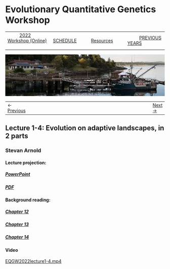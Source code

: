 
# Evolutionary Quantitative Genetics Workshop #

|        |        |        |    |
|--------|---------------------------------------------|--------------------|------------------------------------------|
| &nbsp;&nbsp;&nbsp;&nbsp;&nbsp;&nbsp;&nbsp;&nbsp;&nbsp; [2022 Workshop (Online)](/index.html) &nbsp;&nbsp;&nbsp;&nbsp;&nbsp;&nbsp;&nbsp;&nbsp;&nbsp; | &nbsp;&nbsp;&nbsp;&nbsp;&nbsp;&nbsp;&nbsp;&nbsp;&nbsp;&nbsp;&nbsp;&nbsp; [SCHEDULE](schedule.html) &nbsp;&nbsp;&nbsp;&nbsp;&nbsp;&nbsp;&nbsp;&nbsp;&nbsp; | &nbsp;&nbsp;&nbsp;&nbsp;&nbsp;&nbsp;&nbsp;&nbsp;&nbsp;&nbsp;&nbsp;&nbsp; [Resources](resources.html) &nbsp;&nbsp;&nbsp;&nbsp;&nbsp;&nbsp;&nbsp;&nbsp;&nbsp; | &nbsp;&nbsp;&nbsp;&nbsp;&nbsp;&nbsp;&nbsp;&nbsp;&nbsp; [PREVIOUS YEARS](previous.md) &nbsp;&nbsp;&nbsp;&nbsp;&nbsp;&nbsp; |


<div align="left">
<img src="/media/FHLimage2018b.jpg" alt="FHL waterfront in 2018">
</div>
  
<table><tr><td>&larr; <a href="exercise1-2.html">Previous</a></td><td width="772">&nbsp;</td><td> <a href="lecture2-1.html">Next &rarr;</a></td></tr></table>

## Lecture 1-4: Evolution on adaptive landscapes, in 2 parts ##

### Stevan Arnold ###
  
#### Lecture projection: ####

##### [PowerPoint](https://drive.google.com/file/d/1GloWrzt_m6nIssoY1n34epD4pVnbs9Pi/view?usp=sharing) #####
##### [PDF](https://drive.google.com/file/d/1OpbBFPgUeT4N3F3SP5e7YRIVIloCcC3U/view?usp=sharing) #####

#### Background reading: ####

##### [Chapter 12](https://drive.google.com/file/d/1-_iZ3igMtCLEsAq7DYbLmHoOAXZPHJof/view?usp=sharing) #####
##### [Chapter 13](https://drive.google.com/file/d/1fVzvuNKp5qFohZ6hbKpSjEW4ZrR9K0NL/view?usp=sharing) #####
##### [Chapter 14](https://drive.google.com/file/d/1Widwullh_ZfV_4Qa3ppBIi-jt0z_A1Av/view?usp=sharing) #####

#### Video ####

[EQGW2022lecture1-4.mp4](https://vimeo.com/732598554)


